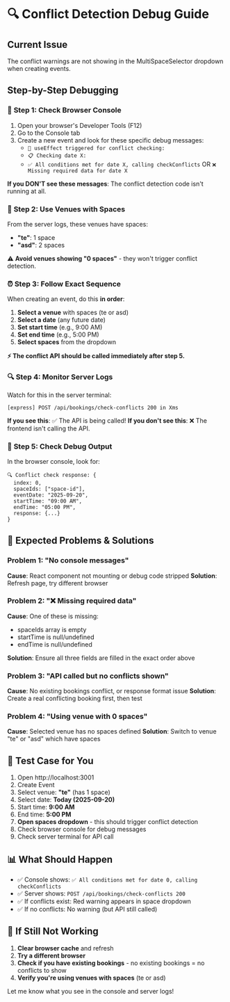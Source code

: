 # 🔍 Conflict Detection Debug Guide

## Current Issue
The conflict warnings are not showing in the MultiSpaceSelector dropdown when creating events.

## Step-by-Step Debugging

### 🧪 **Step 1: Check Browser Console**
1. Open your browser's Developer Tools (F12)
2. Go to the Console tab
3. Create a new event and look for these specific debug messages:
   - `🎯 useEffect triggered for conflict checking:`
   - `📋 Checking date X:`
   - `✅ All conditions met for date X, calling checkConflicts` OR `❌ Missing required data for date X`

**If you DON'T see these messages**: The conflict detection code isn't running at all.

### 🏢 **Step 2: Use Venues with Spaces**
From the server logs, these venues have spaces:
- **"te"**: 1 space
- **"asd"**: 2 spaces

⚠️ **Avoid venues showing "0 spaces"** - they won't trigger conflict detection.

### ⏰ **Step 3: Follow Exact Sequence**
When creating an event, do this **in order**:

1. **Select a venue** with spaces (te or asd)
2. **Select a date** (any future date)
3. **Set start time** (e.g., 9:00 AM)
4. **Set end time** (e.g., 5:00 PM)
5. **Select spaces** from the dropdown

**⚡ The conflict API should be called immediately after step 5.**

### 🔍 **Step 4: Monitor Server Logs**
Watch for this in the server terminal:
```
[express] POST /api/bookings/check-conflicts 200 in Xms
```

**If you see this**: ✅ The API is being called!
**If you don't see this**: ❌ The frontend isn't calling the API.

### 🎯 **Step 5: Check Debug Output**
In the browser console, look for:
```
🔍 Conflict check response: {
  index: 0,
  spaceIds: ["space-id"],
  eventDate: "2025-09-20",
  startTime: "09:00 AM",
  endTime: "05:00 PM",
  response: {...}
}
```

## 🚨 **Expected Problems & Solutions**

### Problem 1: "No console messages"
**Cause**: React component not mounting or debug code stripped
**Solution**: Refresh page, try different browser

### Problem 2: "❌ Missing required data"
**Cause**: One of these is missing:
- spaceIds array is empty
- startTime is null/undefined
- endTime is null/undefined

**Solution**: Ensure all three fields are filled in the exact order above

### Problem 3: "API called but no conflicts shown"
**Cause**: No existing bookings conflict, or response format issue
**Solution**: Create a real conflicting booking first, then test

### Problem 4: "Using venue with 0 spaces"
**Cause**: Selected venue has no spaces defined
**Solution**: Switch to venue "te" or "asd" which have spaces

## 🎯 **Test Case for You**
1. Open http://localhost:3001
2. Create Event
3. Select venue: **"te"** (has 1 space)
4. Select date: **Today (2025-09-20)**
5. Start time: **9:00 AM**
6. End time: **5:00 PM**
7. **Open spaces dropdown** - this should trigger conflict detection
8. Check browser console for debug messages
9. Check server terminal for API call

## 📊 **What Should Happen**
- ✅ Console shows: `✅ All conditions met for date 0, calling checkConflicts`
- ✅ Server shows: `POST /api/bookings/check-conflicts 200`
- ✅ If conflicts exist: Red warning appears in space dropdown
- ✅ If no conflicts: No warning (but API still called)

## 🔧 **If Still Not Working**
1. **Clear browser cache** and refresh
2. **Try a different browser**
3. **Check if you have existing bookings** - no existing bookings = no conflicts to show
4. **Verify you're using venues with spaces** (te or asd)

Let me know what you see in the console and server logs!